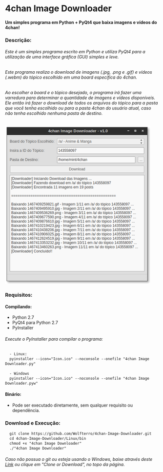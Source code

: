 # 4chan Image Downloader
#### Um simples programa em Python + PyQt4 que baixa imagens e vídeos do 4chan!

### Descrição:

###### Este é um simples programa escrito em Python e utiliza PyQt4 para a utilização de uma interface gráfica (GUI) simples e leve.

###### Este programa realiza o download de imagens (.jpg, .png e .gif) e vídeos (.webm) do tópico escolhido em uma board específica do 4chan.

###### Ao escolher a board e o tópico desejado, o programa irá fazer uma varredura para determinar a quantidade de imagens e vídeos disponíveis. Ele então irá fazer o download de todos os arquivos do tópico para a pasta que você tenha escolhido ou para a pasta 4chan do usuário atual, caso não tenha escolhido nenhuma pasta de destino.

![4chan Image Downloader](https://raw.githubusercontent.com/Wolfterro/wolfterro.github.io/master/posts/img/imagens_de_projetos/4chan_image_downloader.png)

### Requisitos:

#### Compilando:
- Python 2.7
- PyQt4 para Python 2.7
- PyInstaller

###### Execute o PyInstaller para compilar o programa:

      - Linux:
      pyinstaller --icon="Icon.ico" --noconsole --onefile "4chan Image Downloader.py"
      
      - Windows
      pyinstaller --icon="Icon.ico" --noconsole --onefile "4chan Image Downloader.pyw"

#### Binário:
- Pode ser executado diretamente, sem qualquer requisito ou dependência.

### Download e Execução:

      git clone https://github.com/Wolfterro/4chan-Image-Downloader.git
      cd 4chan-Image-Downloader/Linux/bin
      chmod +x "4chan Image Downloader"
      ./"4chan Image Downloader"

###### Caso não possua o git ou esteja usando o Windows, baixe através deste [Link](https://github.com/Wolfterro/4chan-Image-Downloader/archive/master.zip) ou clique em "Clone or Download", no topo da página.
